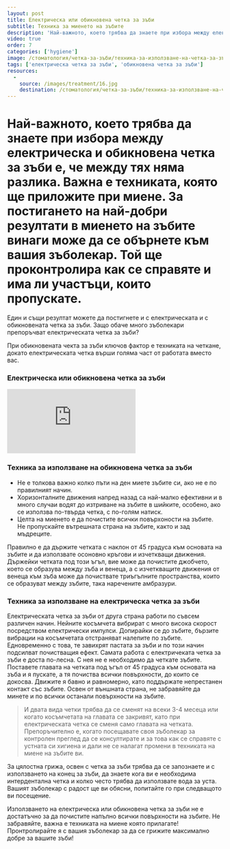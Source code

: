 ```yaml
---
layout: post
title: Eлектрическа или обикновена четка за зъби
subtitle: Техника за миенето на зъбите
description: 'Най-важното, което трябва да знаете при избора между електрическа и обикновена четка за зъби е, че между тях няма разлика. Важна е техниката, която ще приложите при миене. За постигането на най-добри резултати в миенето на зъбите винаги може да се обърнете към вашия зъболекар. Той ще проконтролира как се справяте и има ли участъци които пропускате.'
video: true
order: 7
categories: ['hygiene']
image: /стоматология/четка-за-зъби/техника-за-използване-на-четка-за-зъби.jpg
tags: ['електрическа четка за зъби', 'обикновена четка за зъби']
resources:
  -
    source: /images/treatment/16.jpg
    destination: /стоматология/четка-за-зъби/техника-за-използване-на-четка-за-зъби.jpg
---
```

# Най-важното, което трябва да знаете при избора между електрическа и обикновена четка за зъби е, че между тях няма разлика. Важна е техниката, която ще приложите при миене. За постигането на най-добри резултати в миенето на зъбите винаги може да се обърнете към вашия зъболекар. Той ще проконтролира как се справяте и има ли участъци, които пропускате.

Един и същи резултат можете да постигнете и с електрическата и с обикновената четка за зъби. Защо обаче много зъболекари препоръчват електрическата четка за зъби?

При обикновената чекта за зъби ключов фактор е техниката на четкане, докато електрическата четка върши голяма част от работата вместо вас.

### Електрическа или обикновена четка за зъби

<iframe class="video" src="http://www.youtube.com/embed/lh-KZKg2wPY?rel=0" frameborder="0" allowfullscreen></iframe>

### Техника за използване на обикновена четка за зъби

- Не е толкова важно колко пъти на ден миете зъбите си, ако не е по правилният начин.
- Хоризонталните движения напред назад са най-малко ефективни и в много случаи водят до изтриване на зъбите в шийките, особено, ако се използва по-твърда четка, с по-голям натиск.
- Целта на миенето е да почистите всички повърхоности на зъбите. Не пропускайте вътрешната страна на зъбите, както и зад мъдреците.

Правилно е да държите четката с наклон от 45 градуса към основата на зъбите и да използвате осоновно кръгови и изчеткващи движения. Държейки четката под този ъгъл, вие може да почистите джобчето, което се образува между зъба и венеца, а с изчеткващите движения от венеца към зъба може да почиствате триъгълните пространства, които се образуват между зъбите, така наречените амбразури.

### Техника за използване на електрическа четка за зъби

Електрическата четка за зъби от друга страна работи по съвсем различен начин. Нейните косъмчета вибрират с много висока скорост посредством електрически импулси. Допирайки се до зъбите, бързите вибрации на косъмчетата отстраняват налепите по зъбите. Едновременно с това, те завихрят пастата за зъби и по този начин подсилват почистващия ефект. Самата работа с електричеката четка за зъби е доста по-лесна. С нея не е необходимо да четкате зъбите. Поставете главата на четката под ъгъл от 45 градуса към основата на зъба и я пускате, а тя почиства всички повърхности, до които се докосва. Движите я бавно и равномерно, като поддържате непрестанен контакт със зъбите. Освен от външната страна, не забравяйте да минете и по всички останали повърхности на зъбите.

> И двата вида четки трябва да се сменят на всеки 3-4 месеца или когато косъмчетата на главата се закривят, като при електрическата четка се сменя само главата на четката. Препоръчително е, когато посещавате своя зъболекар за контролен преглед да се консултирате и за това как се справяте с устната си хигиена и дали не се налагат промени в техниката на миене на зъбите ви. 

За цялостна грижа, освен с четка за зъби трябва да се запознаете и с използването на конец за зъби, да знаете кога ви е необходима интердентална четка и колко често трябва да използвате вода за уста. Вашият зъболекар с радост ще ви обясни, попитайте го при следващото ви посещение. 

Използването на електрическа или обикновена четка за зъби не е достатъчно за да почистите напълно всички повърхности на зъбите. Не забравяйте, важна е техниката на миене която прилагате! Пронтролирайте я с вашия зъболекар за да се грижите максимално добре за вашите зъби!

